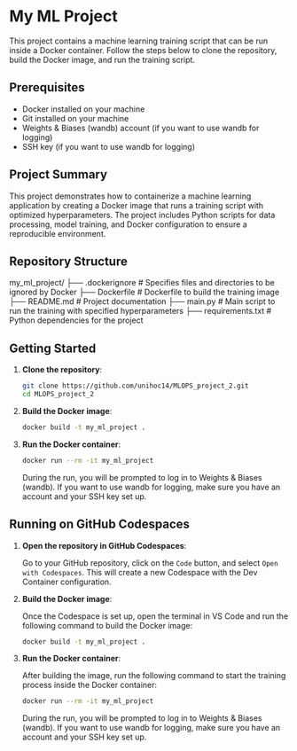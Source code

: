 # My ML Project

This project contains a machine learning training script that can be run inside a Docker container. Follow the steps below to clone the repository, build the Docker image, and run the training script.

## Prerequisites

- Docker installed on your machine
- Git installed on your machine
- Weights & Biases (wandb) account (if you want to use wandb for logging)
- SSH key (if you want to use wandb for logging)

## Project Summary

This project demonstrates how to containerize a machine learning application by creating a Docker image that runs a training script with optimized hyperparameters. The project includes Python scripts for data processing, model training, and Docker configuration to ensure a reproducible environment.

## Repository Structure

my_ml_project/ ├── .dockerignore # Specifies files and directories to be ignored by Docker ├── Dockerfile # Dockerfile to build the training image ├── README.md # Project documentation ├── main.py # Main script to run the training with specified hyperparameters ├── requirements.txt # Python dependencies for the project


## Getting Started

1. **Clone the repository**:

    ```sh
    git clone https://github.com/unihoc14/MLOPS_project_2.git
    cd MLOPS_project_2
    ```

2. **Build the Docker image**:

    ```sh
    docker build -t my_ml_project .
    ```

3. **Run the Docker container**:

    ```sh
    docker run --rm -it my_ml_project
    ```

    During the run, you will be prompted to log in to Weights & Biases (wandb). If you want to use wandb for logging, make sure you have an account and your SSH key set up.

## Running on GitHub Codespaces

1. **Open the repository in GitHub Codespaces**:

    Go to your GitHub repository, click on the `Code` button, and select `Open with Codespaces`. This will create a new Codespace with the Dev Container configuration.

2. **Build the Docker image**:

    Once the Codespace is set up, open the terminal in VS Code and run the following command to build the Docker image:

    ```sh
    docker build -t my_ml_project .
    ```

3. **Run the Docker container**:

    After building the image, run the following command to start the training process inside the Docker container:

    ```sh
    docker run --rm -it my_ml_project
    ```

    During the run, you will be prompted to log in to Weights & Biases (wandb). If you want to use wandb for logging, make sure you have an account and your SSH key set up.


